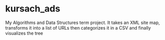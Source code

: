 # kursach_ads
My Algorithms and Data Structures term project.
It takes an XML site map, transforms it into a list of URLs then categorizes it in a CSV and finally visualizes the tree